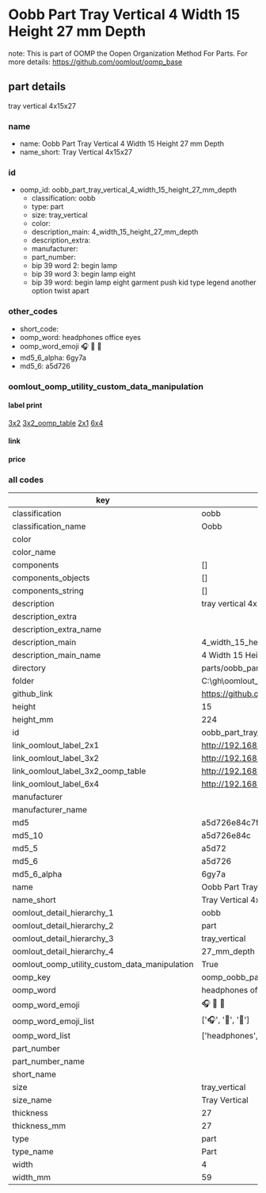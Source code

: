 # Oobb Part Tray Vertical 4 Width 15 Height 27 mm Depth  

note: This is part of OOMP the Oopen Organization Method For Parts. For more details: https://github.com/oomlout/oomp_base

##  part details
  



tray vertical 4x15x27



### name
* name: Oobb Part Tray Vertical 4 Width 15 Height 27 mm Depth
* name_short: Tray Vertical 4x15x27 
### id
* oomp_id: oobb_part_tray_vertical_4_width_15_height_27_mm_depth
  * classification: oobb
  * type: part
  * size: tray_vertical
  * color: 
  * description_main: 4_width_15_height_27_mm_depth
  * description_extra: 
  * manufacturer: 
  * part_number: 
  * bip 39 word 2: begin lamp
  * bip 39 word 3: begin lamp eight
  * bip 39 word: begin lamp eight garment push kid type legend another option twist apart

### other_codes
* short_code: 
* oomp_word: headphones office eyes
* oomp_word_emoji :headphones: :office: :eyes:
* md5_6_alpha: 6gy7a
* md5_6: a5d726






### oomlout_oomp_utility_custom_data_manipulation
#### label print
[3x2](http://192.168.1.245:1112/?label=oomp%206gy7a)
[3x2_oomp_table](http://192.168.1.108:1112/?label=oomp%206gy7a)
[2x1](http://192.168.1.242:1112/?label=oomp%206gy7a)
[6x4](http://192.168.1.55:1112/?label=oomp%206gy7a)    

#### link

                              

#### price







### all codes 
| key | value |  
| --- | --- |  
| classification | oobb |  
| classification_name | Oobb |  
| color |  |  
| color_name |  |  
| components | [] |  
| components_objects | [] |  
| components_string | [] |  
| description | tray vertical 4x15x27 |  
| description_extra |  |  
| description_extra_name |  |  
| description_main | 4_width_15_height_27_mm_depth |  
| description_main_name | 4 Width 15 Height 27 mm Depth |  
| directory | parts/oobb_part_tray_vertical_4_width_15_height_27_mm_depth |  
| folder | C:\gh\oomlout_oobb_version_4_generated_parts\parts\oobb_part_tray_vertical_4_width_15_height_27_mm_depth |  
| github_link | https://github.com/oomlout/oomlout_oomp_part_src/tree/main/parts/oobb_part_tray_vertical_4_width_15_height_27_mm_depth |  
| height | 15 |  
| height_mm | 224 |  
| id | oobb_part_tray_vertical_4_width_15_height_27_mm_depth |  
| link_oomlout_label_2x1 | http://192.168.1.242:1112/?label=oomp%206gy7a |  
| link_oomlout_label_3x2 | http://192.168.1.245:1112/?label=oomp%206gy7a |  
| link_oomlout_label_3x2_oomp_table | http://192.168.1.108:1112/?label=oomp%206gy7a |  
| link_oomlout_label_6x4 | http://192.168.1.55:1112/?label=oomp%206gy7a |  
| manufacturer |  |  
| manufacturer_name |  |  
| md5 | a5d726e84c7f9d79e95755fe8ddf30a2 |  
| md5_10 | a5d726e84c |  
| md5_5 | a5d72 |  
| md5_6 | a5d726 |  
| md5_6_alpha | 6gy7a |  
| name | Oobb Part Tray Vertical 4 Width 15 Height 27 mm Depth |  
| name_short | Tray Vertical 4x15x27  |  
| oomlout_detail_hierarchy_1 | oobb |  
| oomlout_detail_hierarchy_2 | part |  
| oomlout_detail_hierarchy_3 | tray_vertical |  
| oomlout_detail_hierarchy_4 | 27_mm_depth |  
| oomlout_oomp_utility_custom_data_manipulation | True |  
| oomp_key | oomp_oobb_part_tray_vertical_4_width_15_height_27_mm_depth |  
| oomp_word | headphones office eyes |  
| oomp_word_emoji | :headphones: :office: :eyes: |  
| oomp_word_emoji_list | [':headphones:', ':office:', ':eyes:'] |  
| oomp_word_list | ['headphones', 'office', 'eyes'] |  
| part_number |  |  
| part_number_name |  |  
| short_name |  |  
| size | tray_vertical |  
| size_name | Tray Vertical |  
| thickness | 27 |  
| thickness_mm | 27 |  
| type | part |  
| type_name | Part |  
| width | 4 |  
| width_mm | 59 |  
